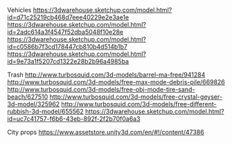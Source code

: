 Vehicles
https://3dwarehouse.sketchup.com/model.html?id=d71c25219cb468d7eee40229e2e3ae1e
https://3dwarehouse.sketchup.com/model.html?id=2adc614a3f4547f52dba5048f10e28e
https://3dwarehouse.sketchup.com/model.html?id=c0586b7f3cd178447cb810b4d514b1b7
https://3dwarehouse.sketchup.com/model.html?id=9e73a1f5207cd1322e28b2b96a4985ba

Trash
http://www.turbosquid.com/3d-models/barrel-ma-free/941284
http://www.turbosquid.com/3d-models/free-max-mode-debris-pile/669826
http://www.turbosquid.com/3d-models/free-obj-mode-tire-sand-beach/627510
http://www.turbosquid.com/3d-models/free-crystal-geyser-3d-model/325962
http://www.turbosquid.com/3d-models/free-different-rubbish-3d-model/655562
https://3dwarehouse.sketchup.com/model.html?id=uc7c41757-f6b6-43eb-892f-2f2b70f0a6a3

City props
https://www.assetstore.unity3d.com/en/#!/content/47386